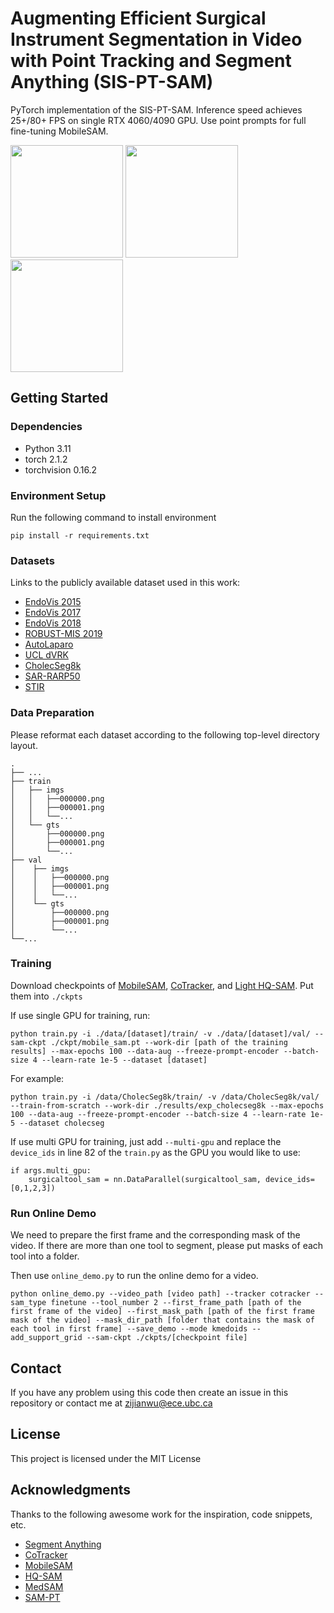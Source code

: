 # Augmenting Efficient Surgical Instrument Segmentation in Video with Point Tracking and Segment Anything (SIS-PT-SAM)

PyTorch implementation of the SIS-PT-SAM. Inference speed achieves 25+/80+ FPS on single RTX 4060/4090 GPU. Use point prompts for full fine-tuning MobileSAM.

<!-- ## Description

An in-depth paragraph about your project and overview of use. -->

<img src="assets/cholecseg8k_demo_8.gif" height="180"> <img src="assets/stir_demo.gif" height="180"> <img src="assets/ucl_demo_13.gif" height="180">
## Getting Started
### Dependencies

* Python 3.11
* torch 2.1.2
* torchvision 0.16.2

### Environment Setup

Run the following command to install environment
```
pip install -r requirements.txt
```

### Datasets
Links to the publicly available dataset used in this work:
* [EndoVis 2015](https://endovissub-instrument.grand-challenge.org/)
* [EndoVis 2017](https://endovissub2017-roboticinstrumentsegmentation.grand-challenge.org/)
* [EndoVis 2018](https://endovissub2018-roboticscenesegmentation.grand-challenge.org/home/)
* [ROBUST-MIS 2019](https://www.synapse.org/Synapse:syn18779624/wiki/592660)
* [AutoLaparo](https://autolaparo.github.io/)
* [UCL dVRK](https://www.ucl.ac.uk/interventional-surgical-sciences/weiss-open-research/weiss-open-data-server/ex-vivo-dvrk-segmentation-dataset-kinematic-data)
* [CholecSeg8k](https://www.kaggle.com/datasets/newslab/cholecseg8k)
* [SAR-RARP50](https://rdr.ucl.ac.uk/articles/dataset/SAR-RARP50_train_set/24932529)
* [STIR](https://ieee-dataport.org/open-access/stir-surgical-tattoos-infrared)

### Data Preparation
Please reformat each dataset according to the following top-level directory layout.

    .
    ├── ...
    ├── train                  
    │   ├── imgs 
    │   │   ├──000000.png   
    │   │   ├──000001.png
    │   │   └──...                 
    │   └── gts
    │       ├──000000.png
    │       ├──000001.png
    │       └──...                
    ├── val
    │    ├── imgs
    │    │   ├──000000.png
    │    │   ├──000001.png
    │    │   └──... 
    │    └── gts
    │        ├──000000.png
    │        ├──000001.png
    │        └──...
    └──...

### Training

Download checkpoints of [MobileSAM](https://github.com/ChaoningZhang/MobileSAM?tab=readme-ov-file), [CoTracker](https://github.com/facebookresearch/co-tracker?tab=readme-ov-file), and [Light HQ-SAM](https://huggingface.co/lkeab/hq-sam/resolve/main/sam_hq_vit_tiny.pth). Put them into `./ckpts` 

If use single GPU for training, run:
```
python train.py -i ./data/[dataset]/train/ -v ./data/[dataset]/val/ --sam-ckpt ./ckpt/mobile_sam.pt --work-dir [path of the training results] --max-epochs 100 --data-aug --freeze-prompt-encoder --batch-size 4 --learn-rate 1e-5 --dataset [dataset]
```
For example:
```
python train.py -i /data/CholecSeg8k/train/ -v /data/CholecSeg8k/val/ --train-from-scratch --work-dir ./results/exp_cholecseg8k --max-epochs 100 --data-aug --freeze-prompt-encoder --batch-size 4 --learn-rate 1e-5 --dataset cholecseg
```
If use multi GPU for training, just add `--multi-gpu` and replace the `device_ids` in line 82 of the `train.py` as the GPU you would like to use:
```
if args.multi_gpu:
    surgicaltool_sam = nn.DataParallel(surgicaltool_sam, device_ids=[0,1,2,3])
```

### Run Online Demo
We need to prepare the first frame and the corresponding mask of the video. If there are more than one tool to segment, please put masks of each tool into a folder. 

Then use `online_demo.py` to run the online demo for a video. 
```
python online_demo.py --video_path [video path] --tracker cotracker --sam_type finetune --tool_number 2 --first_frame_path [path of the first frame of the video] --first_mask_path [path of the first frame mask of the video] --mask_dir_path [folder that contains the mask of each tool in first frame] --save_demo --mode kmedoids --add_support_grid --sam-ckpt ./ckpts/[checkpoint file]
```

## Contact

If you have any problem using this code then create an issue in this repository or contact me at zijianwu@ece.ubc.ca

## License

This project is licensed under the MIT License

## Acknowledgments

Thanks to the following awesome work for the inspiration, code snippets, etc.
* [Segment Anything](https://github.com/facebookresearch/segment-anything)
* [CoTracker](https://github.com/facebookresearch/co-tracker)
* [MobileSAM](https://github.com/ChaoningZhang/MobileSAM)
* [HQ-SAM](https://github.com/SysCV/sam-hq)
* [MedSAM](https://github.com/bowang-lab/MedSAM)
* [SAM-PT](https://github.com/SysCV/sam-pt)